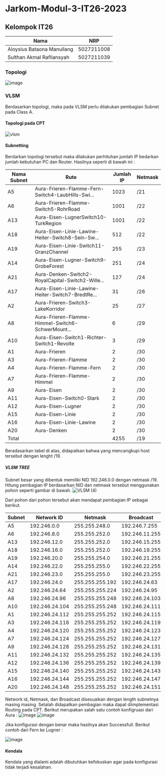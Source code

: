 # Jarkom-Modul-3-IT26-2023

## Kelompok IT26
| Nama | NRP |
|---------------------------|------------|
| Aloysius Bataona Manullang | 5027211008 |
| Sulthan Akmal Rafliansyah | 5027211039 |

### Topologi 
![image](https://github.com/aloybm/jarkom-it26/assets/100351038/c6b49f03-a5be-4727-bf9c-40dd7cb82553)

### VLSM
Berdasarkan topologi, maka pada VLSM perlu dilakukan pembagian Subnet pada Class A.
#### Topologi pada CPT

![vlsm](https://github.com/aloybm/jarkom-it26/assets/100351038/7d8bce93-ece6-4d09-9ec0-d4c108ad99e5)

#### Subnetting
Berdarkan topologi tersebut maka dilakukan perhituhan jumlah IP bedarkan jumlah kebutuhan PC dan Router. Hasilnya seperti di bawah ini :

| Nama Subnet | Rute                                              | Jumlah IP | Netmask |
|-------------|---------------------------------------------------|-----------|---------|
| A5          | Aura-Frieren-Flamme-Fern-Switch4-LaubHills-Swi...| 1023      | /21     |
| A6          | Aura-Frieren-Flamme-Switch5-RohrRoad             | 1001      | /22     |
| A13         | Aura-Eisen-LugnerSwitch10-TurkRegion             | 1001      | /22     |
| A18         | Aura-Eisen-Linie-Lawine-Heiter-Switch8-Sein-Sw...| 512       | /22     |
| A19         | Aura-Eisen-Linie-Switch11-GranzChannel           | 255       | /23     |
| A14         | Aura-Eisen-Lugner-Switch9-GrobeForest            | 251       | /24     |
| A21         | Aura-Denken-Switch2-RoyalCapital-Switch2-Wille...| 127       | /24     |
| A17         | Aura-Eisen-Linie-Lawine-Heiter-Switch7-BredtRe...| 31        | /26     |
| A2          | Aura-Frieren-Switch3-LakeKorridor                | 25        | /27     |
| A8          | Aura-Frieren-Flamme-Himmel-Switch6-SchwerMount...| 6         | /29     |
| A10         | Aura-Eisen-Switch1-Richter-Switch1-Revolte       | 3         | /29     |
| A1          | Aura-Frieren                                      | 2         | /30     |
| A3          | Aura-Frieren-Flamme                               | 2         | /30     |
| A4          | Aura-Frieren-Flamme-Fern                          | 2         | /30     |
| A7          | Aura-Frieren-Flamme-Himmel                        | 2         | /30     |
| A9          | Aura-Eisen                                        | 2         | /30     |
| A11         | Aura-Eisen-Switch0-Stark                          | 2         | /30     |
| A12         | Aura-Eisen-Lugner                                 | 2         | /30     |
| A15         | Aura-Eisen-Linie                                  | 2         | /30     |
| A16         | Aura-Eisen-Linie-Lawine                           | 2         | /30     |
| A20         | Aura-Denken                                       | 2         | /30     |
| Total       |                                                   | 4255      | /19     |


Beradasarkan tabel di atas, didapatkan bahwa yang mencangkupi host tersebut dengan lenght /19.

##### VLSM TREE 
Subnet besar yang dibentuk memiliki NID 192.246.0.0 dengan netmask /19. Hitung pembagian IP berdasarkan NID dan netmask tersebut menggunakan pohon seperti gambar di bawah.
![VLSM (4)](https://github.com/aloybm/jarkom-it26/assets/100351038/9ed3c61c-a5b2-4436-a155-347da4097bd0)

Dari pohon dari pohon tersebut akan mendapat pembagian IP sebagai berikut.

| Subnet | Network ID    | Netmask           | Broadcast        |
|--------|---------------|-------------------|------------------|
| A5     | 192.246.0.0   | 255.255.248.0     | 192.246.7.255   |
| A6     | 192.246.8.0   | 255.255.252.0     | 192.246.11.255  |
| A13    | 192.246.12.0  | 255.255.252.0     | 192.246.15.255  |
| A18    | 192.246.16.0  | 255.255.252.0     | 192.246.19.255  |
| A19    | 192.246.20.0  | 255.255.254.0     | 192.246.21.255  |
| A14    | 192.246.22.0  | 255.255.255.0     | 192.246.22.255  |
| A21    | 192.246.23.0  | 255.255.255.0     | 192.246.23.255  |
| A17    | 192.246.24.0  | 255.255.255.192   | 192.246.24.63   |
| A2     | 192.246.24.64 | 255.255.255.224   | 192.246.24.95   |
| A8     | 192.246.24.96 | 255.255.255.248   | 192.246.24.103  |
| A10    | 192.246.24.104| 255.255.255.248   | 192.246.24.111  |
| A1     | 192.246.24.112| 255.255.255.252   | 192.246.24.115  |
| A3     | 192.246.24.116| 255.255.255.252   | 192.246.24.119  |
| A4     | 192.246.24.120| 255.255.255.252   | 192.246.24.123  |
| A7     | 192.246.24.124| 255.255.255.252   | 192.246.24.127  |
| A9     | 192.246.24.128| 255.255.255.252   | 192.246.24.131  |
| A11    | 192.246.24.132| 255.255.255.252   | 192.246.24.135  |
| A12    | 192.246.24.136| 255.255.255.252   | 192.246.24.139  |
| A15    | 192.246.24.140| 255.255.255.252   | 192.246.24.143  |
| A16    | 192.246.24.144| 255.255.255.252   | 192.246.24.147  |
| A20    | 192.246.24.148| 255.255.255.252   | 192.246.24.151  |

Network id, Netmask, dan Broadcast disesuaikan dengan length subnetnya masing masing. Setalah didapatkan pembagian maka dapat diimplementasi Routing pada CPT. Berikut merupakan salah satu contoh konfigruasi dari Aura : 
![image](https://github.com/aloybm/jarkom-it26/assets/100351038/d2b96184-f0f3-4f2a-904b-675906d601aa)
![image](https://github.com/aloybm/jarkom-it26/assets/100351038/38046ccd-54fb-41ec-8cd8-697d7ff1f67d)

Jika konfigurasi dengan benar maka hasilnya akan Successfull. Berikut contoh dari Fern ke Lugner :

![image](https://github.com/aloybm/jarkom-it26/assets/100351038/fb5fa25f-2f88-4d91-a327-8aaf051cd8a4)

#### Kendala
Kendala yang dialami adalah dibutuhkan kefokuskan agar pada konfigurasi tidak terjadi kesalahan.

